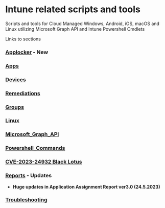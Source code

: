 # Intune related scripts and tools
Scripts and tools for Cloud Managed Windows, Android, iOS, macOS and Linux utilizing Microsoft Graph API and Intune Powershell Cmdlets

Links to sections  
### [Applocker](./Applocker) - New ###
### [Apps](./Apps) ###
### [Devices](./Devices) ###
### [Remediations](./Remediations) ###
### [Groups](./Groups) ###
### [Linux](./Linux) ###
### [Microsoft_Graph_API](./Microsoft_Graph_API) ###
### [Powershell_Commands](./Powershell_Commands) ###
### [CVE-2023-24932 Black Lotus](./CVE-2023-24932) ###
### [Reports](./Reports) - Updates ###
* **Huge updates in Application Assignment Report ver3.0 (24.5.2023)**
### [Troubleshooting](./Troubleshooting) ###
